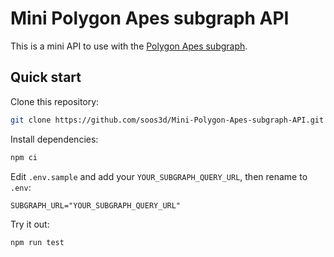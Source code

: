 # Mini Polygon Apes subgraph API

This is a mini API to use with the [Polygon Apes subgraph](https://github.com/soos3d/polygon-apes-subgraph).

## Quick start

Clone this repository:

```sh
git clone https://github.com/soos3d/Mini-Polygon-Apes-subgraph-API.git
```

Install dependencies:

```sh
npm ci
```

Edit `.env.sample` and add your `YOUR_SUBGRAPH_QUERY_URL`, then rename to `.env`:

```env
SUBGRAPH_URL="YOUR_SUBGRAPH_QUERY_URL"
```

Try it out:

```sh
npm run test
```